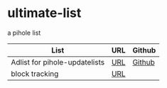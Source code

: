 # ultimate-list
a pihole list

List|URL|Github
----|---|------
Adlist for pihole-updatelists|[URL](https://piholeblocklistsweb.serverobot.de/blacklist/adlist.txt)|[Github](https://github.com/arbs09/ultimate-list/raw/main/blacklist/adlist.txt)
block tracking|[URL](https://piholeblocklistsweb.serverobot.de/blacklist/tracking.txt)
